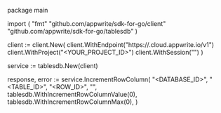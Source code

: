 package main

import (
    "fmt"
    "github.com/appwrite/sdk-for-go/client"
    "github.com/appwrite/sdk-for-go/tablesdb"
)

client := client.New(
    client.WithEndpoint("https://<REGION>.cloud.appwrite.io/v1")
    client.WithProject("<YOUR_PROJECT_ID>")
    client.WithSession("")
)

service := tablesdb.New(client)

response, error := service.IncrementRowColumn(
    "<DATABASE_ID>",
    "<TABLE_ID>",
    "<ROW_ID>",
    "",
    tablesdb.WithIncrementRowColumnValue(0),
    tablesdb.WithIncrementRowColumnMax(0),
)
